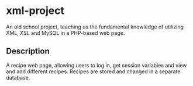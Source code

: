 # xml-project
An old school project, teaching us the fundamental knowledge of utilizing XML, XSL and MySQL in a PHP-based web page.

## Description
A recipe web page, allowing users to log in, get session variables and view and add different recipes. Recipes are stored and changed in a separate database.
